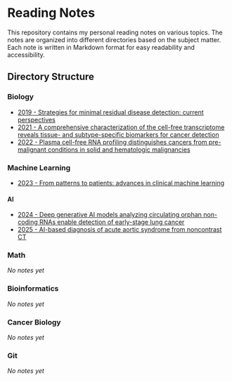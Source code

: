 # Reading Notes

This repository contains my personal reading notes on various topics. The notes are organized into different directories based on the subject matter. Each note is written in Markdown format for easy readability and accessibility.

## Directory Structure

### Biology
- [2019 - Strategies for minimal residual disease detection: current perspectives](Biology/2019-Strategies-for-minimal-residual-disease-detection-current-perspectives.md)
- [2021 - A comprehensive characterization of the cell-free transcriptome reveals tissue- and subtype-specific biomarkers for cancer detection](Biology/2021-A-comprehensive-characterization-of-the-cell-free-transcriptome-reveals-tissue--and-subtype-specific-biomarkers-for-cancer-detection.md)
- [2022 - Plasma cell-free RNA profiling distinguishes cancers from pre-malignant conditions in solid and hematologic malignancies](Biology/2022-Plasma-cell-free-RNA-profiling-distinguishes-cancers-from-pre-malignant-conditions-in-solid-and-hematologic-malignancies.md)

### Machine Learning
- [2023 - From patterns to patients: advances in clinical machine learning](MachineLearning/2023-From-patterns-to-patients-advances-in-clinical-machine-learning.md)

#### AI
- [2024 - Deep generative AI models analyzing circulating orphan non-coding RNAs enable detection of early-stage lung cancer](MachineLearning/AI/2024-Deep-generative-AI-models-analyzing-circulating-orphan-non-coding-RNAs-enable-detection-of-early-stage-lung-cancer.md)
- [2025 - AI-based diagnosis of acute aortic syndrome from noncontrast CT](MachineLearning/AI/2025-AI-based-diagnosis-of-acute-aortic-syndrome-from-noncontrast-CT.md)

### Math
*No notes yet*

### Bioinformatics
*No notes yet*

### Cancer Biology
*No notes yet*

### Git
*No notes yet*

